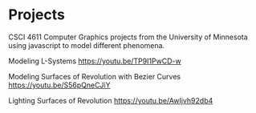 # Projects
CSCI 4611 Computer Graphics projects from the University of Minnesota using javascript to model different phenomena. 

Modeling L-Systems 
    https://youtu.be/TP9I1PwCD-w 

Modeling Surfaces of Revolution with Bezier Curves
    https://youtu.be/S56pQneCJiY 
    
Lighting Surfaces of Revolution
    https://youtu.be/AwIjvh92db4
